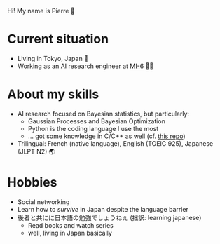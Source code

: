Hi! My name is Pierre 👋

# Current situation

- Living in Tokyo, Japan 🗾 
- Working as an AI research engineer at [MI-6](https://mi-6.co.jp/) 👨‍💻

# About my skills 

- AI research focused on Bayesian statistics, but particularly:
  - Gaussian Processes and Bayesian Optimization
  - Python is the coding language I use the most
  - ... got some knowledge in C/C++ as well (cf. [this repo](https://github.com/pjpollot/game_of_life))
- Trilingual: French (native language), English (TOEIC 925), Japanese (JLPT N2) 🌏

# Hobbies 

- Social networking
- Learn how to *survive* in Japan despite the language barrier
- 後者と共にに日本語の勉強でしょうねぇ (拙訳: learning japanese)
  - Read books and watch series
  - well, living in Japan basically
